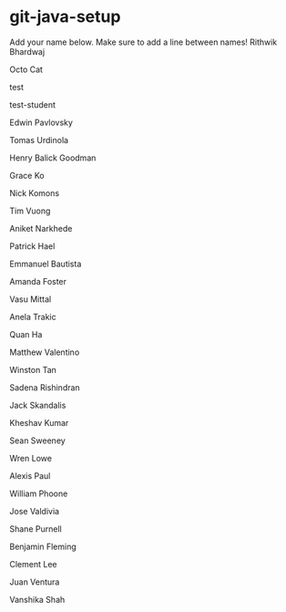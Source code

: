 # git-java-setup

Add your name below. Make sure to add a line between names!
Rithwik Bhardwaj

Octo Cat

test

test-student

Edwin Pavlovsky

Tomas Urdinola

Henry Balick Goodman

Grace Ko

Nick Komons

Tim Vuong

Aniket Narkhede

Patrick Hael

Emmanuel Bautista

Amanda Foster

Vasu Mittal

Anela Trakic

Quan Ha

Matthew Valentino

Winston Tan

Sadena Rishindran

Jack Skandalis

Kheshav Kumar

Sean Sweeney

Wren Lowe

Alexis Paul

William Phoone

Jose Valdivia

Shane Purnell

Benjamin Fleming

Clement Lee

Juan Ventura

Vanshika Shah

